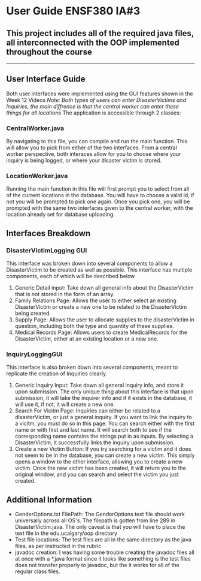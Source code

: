 # User Guide ENSF380 IA#3

## This project includes all of the required java files, all interconnected with the OOP implemented throughout the course
---
## User Interface Guide
Both user interfaces were implemented using the GUI features shown in the Week 12 Videos
*Note: Both types of users can enter DisasterVictims and Inquiries, the main diffrence is that the central worker can enter these things for all locations*
The application is accessible through 2 classes:
### CentralWorker.java
By navigating to this file, you can compile and run the main function. This will allow you to pick from either of the two interfaces. From a central worker perspective, both interaces allow for you to choose where your inquiry is being logged, or where your disaster victim is stored. 
### LocationWorker.java
Running the main function in this file will first prompt you to select from all of the current locations in the database. You will have to choose a valid id, if not you will be prompted to pick one again. Once you pick one, you will be prompted with the same two interfaces given to the central worker, with the location already set for database uploading. 
## Interfaces Breakdown
### DisasterVictimLogging GUI
This interface was broken down into several components to allow a DisasterVictim to be created as well as possible. This interface has multiple components, each of which will be described below
1. Generic Detail input: Take down all general info about the DisasterVictim that is not stored in the form of an array.
2. Family Relations Page: Allows the user to either select an existing DisasterVictim or create a new one to be related to the DisasterVictim being created.
3. Supply Page: Allows the user to allocate supplies to the disasterVictim in question, including both the type and quantity of these supplies.
4. Medical Records Page: Allows users to create MedicalRecords for the DisasterVictim, either at an existing location or a new one. 
### InquiryLoggingGUI
This interface is also broken down into several components, meant to replicate the creation of Inquiries clearly.
1. Generic Inquiry Input: Take down all general inquiry info, and store it upon submission. The only unique thing about this interface is that upon submission, it will take the inquirer info and if it exists in the database, it will use it, if not, it will create a new one.
2. Search For Vicitm Page: Inquiries can either be related to a disasterVictim, or just a general inquiry. If you want to link the inquiry to a vicitm, you must do so in this page. You can search either with the first name or with first and last name. It will search both to see if the corresponding name contains the strings put in as inputs. By selecting a DisasterVictim, it successfully links the inquiry upon submission.
3. Create a new Victim Button: If you try searching for a victim and it does not seem to be in the database, you can create a new victim. This simply opens a window to the other interface, allowing you to create a new victim. Once the new victim has been created, it will return you to the original window, and you can search and select the victim you just created. 
## Additional Information
- GenderOptions.txt FilePath: The GenderOptions text file should work universally across all OS's. The filepath is gotten from line 289 in DisasterVictim.java. The only caveat is that you will have to place the text file in the edu.ucalgary/oop directory
- Test file locations: The test files are all in the same directory as the java files, as per instructed in the rubric
- javadoc creation: I was having some trouble creating the javadoc files all at once with a *.java format since it looks like something is the test files does not transfer properly to javadoc, but the it works for all of the regular class files.


